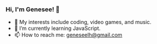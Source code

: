 ### Hi, I'm Genesee! 👋

- 👾 My interests include coding, video games, and music.
- 🌱 I’m currently learning JavaScript.
- 📫 How to reach me: geneseelh@gmail.com

<!---
**geneseelh/geneseelh** is a ✨ _special_ ✨ repository because its `README.md` (this file) appears on your GitHub profile.

Here are some ideas to get you started:



--->
